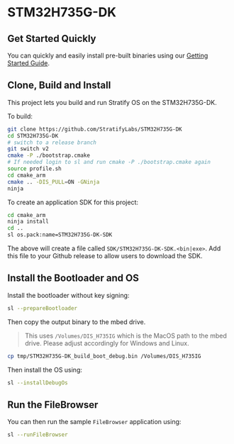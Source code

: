 # STM32H735G-DK

## Get Started Quickly

You can quickly and easily install pre-built binaries using our [Getting Started Guide](https://docs.stratifylabs.dev/docs/stratify-os/getting-started/hardware/stm32h750b-dk).

## Clone, Build and Install

This project lets you build and run Stratify OS on the STM32H735G-DK.

To build:

```sh
git clone https://github.com/StratifyLabs/STM32H735G-DK
cd STM32H735G-DK
# switch to a release branch
git switch v2
cmake -P ./bootstrap.cmake
# If needed login to sl and run cmake -P ./bootstrap.cmake again
source profile.sh
cd cmake_arm
cmake .. -DIS_PULL=ON -GNinja
ninja
```

To create an application SDK for this project:

```sh
cd cmake_arm
ninja install
cd ..
sl os.pack:name=STM32H735G-DK-SDK
```

The above will create a file called `SDK/STM32H735G-DK-SDK.<bin|exe>`. Add this file to your Github release to allow users to download the SDK.



## Install the Bootloader and OS

Install the bootloader without key signing:

```bash
sl --prepareBootloader
```

Then copy the output binary to the mbed drive.

> This uses `/Volumes/DIS_H735IG` which is the MacOS path to the mbed drive. Please adjust accordingly for Windows and Linux.

```bash
cp tmp/STM32H735G-DK_build_boot_debug.bin /Volumes/DIS_H735IG
```

Then install the OS using:

```bash
sl --installDebugOs
```

## Run the FileBrowser

You can then run the sample `FileBrowser` application using:

```bash
sl --runFileBrowser
```
